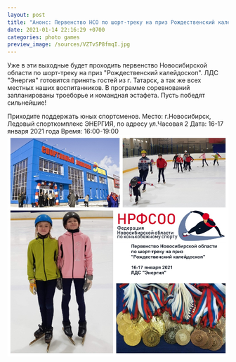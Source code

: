 ```yaml
---
layout: post
title: "Анонс: Первенство НСО по шорт-треку на приз Рождественский калейдоскоп"
date: 2021-01-14 22:16:29 +0700
categories: photo games
preview_image: /sources/VZTvSP8fmqI.jpg
---
```



Уже в эти выходные будет проходить первенство Новосибирской области по шорт-треку на приз "Рождественский калейдоскоп".
ЛДС "Энергия" готовится принять гостей из г. Татарск, а так же всех местных наших воспитанников.
В программе соревнований запланированы троеборье и командная эстафета.
Пусть победят сильнейшие!

Приходите поддержать юных спортсменов.
Место: г.Новосибирск, Ледовый спорткомплекс ЭНЕРГИЯ, по адресу ул.Часовая 2
Дата: 16-17 января 2021 года
Время: 16:00-19:00
![alt text](/sources/VZTvSP8fmqI.jpg)

